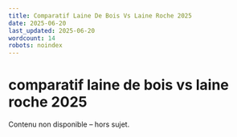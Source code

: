 ```yaml
---
title: Comparatif Laine De Bois Vs Laine Roche 2025
date: 2025-06-20
last_updated: 2025-06-20
wordcount: 14
robots: noindex
---
```


# comparatif laine de bois vs laine roche 2025

Contenu non disponible – hors sujet.